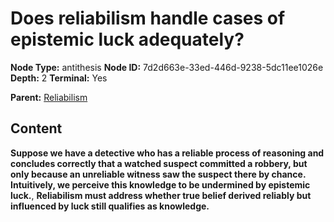 # Does reliabilism handle cases of epistemic luck adequately?

**Node Type:** antithesis
**Node ID:** 7d2d663e-33ed-446d-9238-5dc11ee1026e
**Depth:** 2
**Terminal:** Yes

**Parent:** [Reliabilism](reliabilism.md)

## Content

**Suppose we have a detective who has a reliable process of reasoning and concludes correctly that a watched suspect committed a robbery, but only because an unreliable witness saw the suspect there by chance. Intuitively, we perceive this knowledge to be undermined by epistemic luck.**, **Reliabilism must address whether true belief derived reliably but influenced by luck still qualifies as knowledge.**
